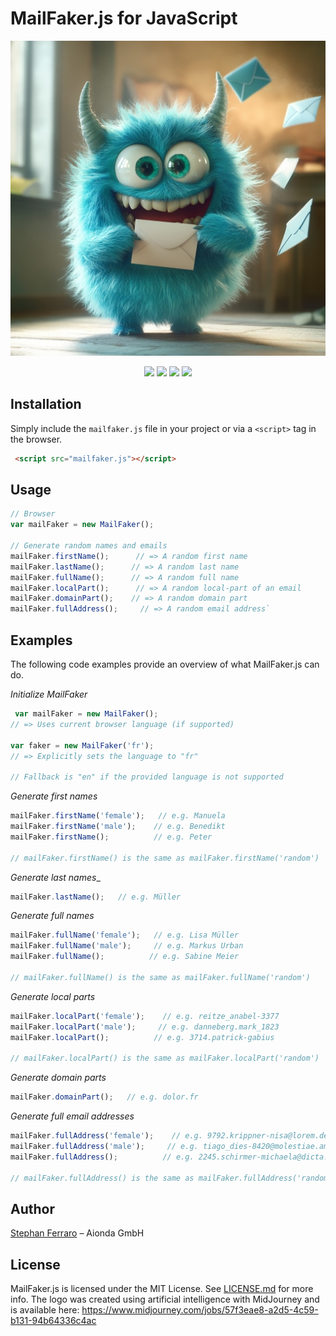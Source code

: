 # MailFaker.js for JavaScript
<p align="center">
  <img src="logo.jpg">
</p>

<p align="center">
  <img src="https://img.shields.io/badge/License-MIT-orange">
  <img src="https://img.shields.io/badge/Platform-JavaScript%20(es5)-orange">
  <img src="https://img.shields.io/badge/Node.js-Any-orange">
  <img src="https://img.shields.io/badge/No%20Dependencies-orange">
</p>

## Installation
Simply include the `mailfaker.js` file in your project or via a `<script>` tag in the browser.

```html
 <script src="mailfaker.js"></script>
```

## Usage

```javascript
// Browser
var mailFaker = new MailFaker();

// Generate random names and emails
mailFaker.firstName();      // => A random first name
mailFaker.lastName();      // => A random last name
mailFaker.fullName();      // => A random full name
mailFaker.localPart();      // => A random local-part of an email
mailFaker.domainPart();    // => A random domain part
mailFaker.fullAddress();     // => A random email address`
```

## Examples

The following code examples provide an overview of what MailFaker.js can do.

_Initialize MailFaker_

```javascript
 var mailFaker = new MailFaker();
// => Uses current browser language (if supported)

var faker = new MailFaker('fr');
// => Explicitly sets the language to "fr"

// Fallback is "en" if the provided language is not supported
```

_Generate first names_

```javascript
mailFaker.firstName('female');   // e.g. Manuela
mailFaker.firstName('male');    // e.g. Benedikt
mailFaker.firstName();          // e.g. Peter

// mailFaker.firstName() is the same as mailFaker.firstName('random')
```

_Generate last names__

```javascript
mailFaker.lastName();   // e.g. Müller
```

_Generate full names_

```javascript
mailFaker.fullName('female');   // e.g. Lisa Müller
mailFaker.fullName('male');     // e.g. Markus Urban
mailFaker.fullName();          // e.g. Sabine Meier

// mailFaker.fullName() is the same as mailFaker.fullName('random')
```

_Generate local parts_

```javascript
mailFaker.localPart('female');    // e.g. reitze_anabel-3377
mailFaker.localPart('male');     // e.g. danneberg.mark_1823
mailFaker.localPart();          // e.g. 3714.patrick-gabius

// mailFaker.localPart() is the same as mailFaker.localPart('random')
```

_Generate domain parts_

```javascript
mailFaker.domainPart();   // e.g. dolor.fr
```

_Generate full email addresses_

```javascript
mailFaker.fullAddress('female');    // e.g. 9792.krippner-nisa@lorem.de
mailFaker.fullAddress('male');     // e.g. tiago_dies-8420@molestiae.americanexpress
mailFaker.fullAddress();          // e.g. 2245.schirmer-michaela@dicta.net

// mailFaker.fullAddress() is the same as mailFaker.fullAddress('random')
```
## Author

[Stephan Ferraro](https://github.com/ferraro) – Aionda GmbH

## License

MailFaker.js is licensed under the MIT License. See [LICENSE.md](LICENSE.md) for more info.
The logo was created using artificial intelligence with MidJourney and is available here: https://www.midjourney.com/jobs/57f3eae8-a2d5-4c59-b131-94b64336c4ac 
